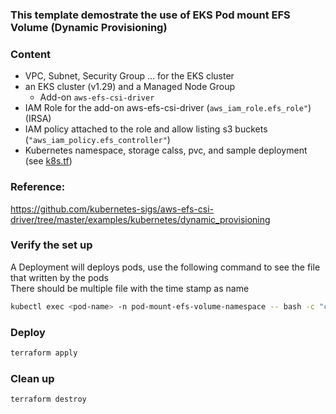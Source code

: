 ### This template demostrate the use of EKS Pod mount EFS Volume (Dynamic Provisioning)

### Content
- VPC, Subnet, Security Group ... for the EKS cluster
- an EKS cluster (v1.29) and a Managed Node Group
  - Add-on `aws-efs-csi-driver`
- IAM Role for the add-on aws-efs-csi-driver (`aws_iam_role.efs_role"`) (IRSA)
- IAM policy attached to the role and allow listing s3 buckets (`"aws_iam_policy.efs_controller"`)
- Kubernetes namespace, storage calss, pvc, and sample deployment (see [k8s.tf](k8s.tf))

### Reference:
https://github.com/kubernetes-sigs/aws-efs-csi-driver/tree/master/examples/kubernetes/dynamic_provisioning

### Verify the set up
A Deployment will deploys pods, use the following command to see the file that written by the pods  
There should be multiple file with the time stamp as name
```sh
kubectl exec <pod-name> -n pod-mount-efs-volume-namespace -- bash -c "cat data/out"
```

### Deploy
```sh
terraform apply
```

### Clean up

```sh
terraform destroy
```